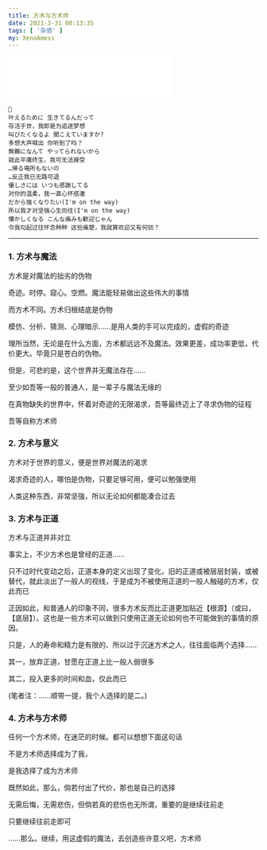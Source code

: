 ```yaml
---
title: 方术与方术师
date: 2021-3-31 00:13:35
tags: [ '杂感' ]
my: XenoAmess
---
```


<iframe frameborder="no" border="0" marginwidth="0" marginheight="0" width=330 height=86 src="//music.163.com/outchain/player?type=2&id=28272045&auto=0&height=66"></iframe>

```
🎵
叶えるために 生きてるんだって
存活于世，我即是为追逐梦想
叫びたくなるよ 聞こえていますか?
多想大声喊出 你听到了吗？
無難になんて やってられないから
就此平庸终生，我可无法接受
…帰る場所もないの
…反正我已无路可退
優しさには いつも感謝してる
对你的温柔，我一直心怀感激
だから強くなりたい(I'm on the way)
所以我才对坚强心生向往(I'm on the way)
懐かしくなる こんな痛みも歓迎じゃん
令我勾起过往怀念种种 这些痛楚，我就算欢迎又有何妨？
```

---

### 1. 方术与魔法

方术是对魔法的拙劣的伪物

奇迹。时停。窥心。空燃。魔法能轻易做出这些伟大的事情

而方术不同。方术归根结底是伪物

模仿、分析、猜测、心理暗示……是用人类的手可以完成的，虚假的奇迹

理所当然，无论是在什么方面，方术都远远不及魔法。效果更差，成功率更低，代价更大。毕竟只是苍白的伪物。

但是，可悲的是，这个世界并无魔法存在……

至少如吾等一般的普通人，是一辈子与魔法无缘的

在真物缺失的世界中，怀着对奇迹的无限渴求，吾等最终迈上了寻求伪物的征程

吾等自称方术师

### 2. 方术与意义

方术对于世界的意义，便是世界对魔法的渴求

渴求奇迹的人，哪怕是伪物，只要足够可用，便可以勉强使用

人类这种东西，非常坚强，所以无论如何都能凑合过去

### 3. 方术与正道

方术与正道并非对立

事实上，不少方术也是曾经的正道……

只不过时代变动之后，正道本身的定义出现了变化，旧的正道或被层层封装，或被替代，就此淡出了一般人的视线，于是成为不被使用正道的一般人触碰的方术，仅此而已

正因如此，和普通人的印象不同，很多方术反而比正道更加贴近【根源】（或曰，【底层】）。这也是一些方术可以做到只使用正道无论如何也不可能做到的事情的原因。

只是，人的寿命和精力是有限的、所以过于沉迷方术之人，往往面临两个选择……

其一，放弃正道，甘愿在正道上比一般人弱很多

其二，投入更多的时间和血，仅此而已

(笔者注：……顺带一提，我个人选择的是二。)

### 4. 方术与方术师

任何一个方术师，在迷茫的时候。都可以想想下面这句话

不是方术师选择成为了我，

是我选择了成为方术师

既然如此，那么，倘若付出了代价，那也是自己的选择

无需后悔，无需悲伤，但倘若真的悲伤也无所谓，重要的是继续往前走

只要继续往前走即可

……那么。继续，用这虚假的魔法，去创造些许意义吧，方术师
